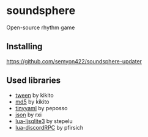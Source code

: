 # soundsphere
Open-source rhythm game
## Installing
https://github.com/semyon422/soundsphere-updater
## Used libraries
* [tween](https://github.com/kikito/tween.lua "tween") by kikito
* [md5](https://github.com/kikito/md5.lua "md5") by kikito
* [tinyyaml](https://github.com/peposso/lua-tinyyaml "tinyyaml") by peposso
* [json](https://github.com/rxi/json.lua "json") by rxi
* [lua-ljsqlite3](https://github.com/stepelu/lua-ljsqlite3 "ljsqlite3") by stepelu
* [lua-discordRPC](https://github.com/pfirsich/lua-discordRPC "discordrpc") by pfirsich

